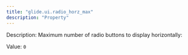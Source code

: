 ```yaml
---
title: "glide.ui.radio_horz_max"
description: "Property"
---
```


Description: Maximum number of radio buttons to display horizontally:

Value: `0`